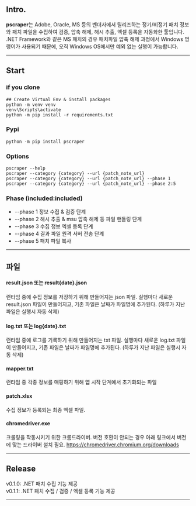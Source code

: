 ## Intro.
<b>pscraper</b>는 Adobe, Oracle, MS 등의 벤더사에서 릴리즈하는 정기/비정기 패치 정보와 패치 파일을 수집하여 검증, 압축 해제, 해시 추출, 엑셀 등록을 자동화한 툴입니다.
.NET Framework와 같은 MS 패치의 경우 패치파일 압축 해제 과정에서 Windows 명령어가 사용되기 때문에, 오직 Windows OS에서만 예외 없는 실행이 가능합니다.
    

---

## Start

### if you clone
```shell
## Create Virtual Env & install packages
python -m venv venv
venv\Scripts\activate
python -m pip install -r requirements.txt
```

### Pypi
```shell
python -m pip install pscraper
```

### Options
```shell
pscraper --help
pscraper --category {category} --url {patch_note_url} 
pscraper --category {category} --url {patch_note_url} --phase 1
pscraper --category {category} --url {patch_note_url} --phase 2:5 
```

### Phase (included:included)
- --phase 1 정보 수집 & 검증 단계
- --phase 2 해시 추출 & msu 압축 해제 등 파일 핸들링 단계 
- --phase 3 수집 정보 엑셀 등록 단계
- --phase 4 결과 파일 원격 서버 전송 단계 
- --phase 5 패치 파일 복사 

---

## 파일 
#### result.json 또는 result{date}.json
런타임 중에 수집 정보를 저장하기 위해 만들어지는 json 파일. 
실행마다 새로운 result.json 파일이 만들어지고, 기존 파일은 날짜가 파일명에 추가된다.
(하루가 지난 파일은 실행시 자동 삭제)

#### log.txt 또는 log{date}.txt
런타임 중에 로그를 기록하기 위해 만들어지는 txt 파일.
실행마다 새로운 log.txt 파일이 만들어지고, 기존 파일은 날짜가 파일명에 추가된다.
(하루가 지난 파일은 실행시 자동 삭제) 

#### mapper.txt
런타임 중 각종 정보를 매핑하기 위해 앱 시작 단계에서 초기화되는 파일


#### patch.xlsx
수집 정보가 등록되는 최종 엑셀 파일.


#### chromedriver.exe
크롤링을 작동시키기 위한 크롬드라이버. 
버전 호환이 안되는 경우 아래 링크에서 버전에 맞는 드라이버 설치 필요.
https://chromedriver.chromium.org/downloads

---

## Release
v0.1.0: .NET 패치 수집 기능 제공 <br/>
v0.1.1: .NET 패치 수집 / 검증 / 엑셀 등록 기능 제공

---